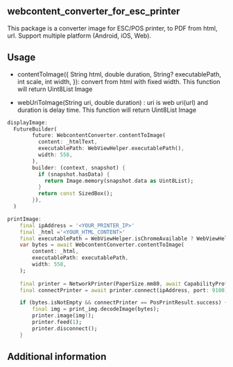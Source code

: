

## webcontent_converter_for_esc_printer

This package is a converter image for ESC/POS printer, to PDF from html, url.
Support multiple platform (Android, iOS, Web).

## Usage


- contentToImage({ String html, double duration, String? executablePath, int scale, int width, }): convert from html with fixed width. This function will return Uint8List Image

- webUriToImage(String uri, double duration) : uri is web uri(url) and duration is delay time. This function will return Uint8List Image


```dart
displayImage:  
  FutureBuilder(
        future: WebcontentConverter.contentToImage(
          content: _htmlText,
          executablePath: WebViewHelper.executablePath(),
          width: 558,
        ),
        builder: (context, snapshot) {
          if (snapshot.hasData) {
            return Image.memory(snapshot.data as Uint8List);
          }
          return const SizedBox();
        }),
  )

printImage:
    final ipAddress = '<YOUR_PRINTER_IP>'
    final _html ='<YOUR_HTML_CONTENT>'
    final executablePath = WebViewHelper.isChromeAvailable ? WebViewHelper.executablePath() : null;
    var bytes = await WebcontentConverter.contentToImage(
        content: _html,
        executablePath: executablePath,
        width: 558,
    );
    
    final printer = NetworkPrinter(PaperSize.mm80, await CapabilityProfile.load());
    final connectPrinter = await printer.connect(ipAddress, port: 9100);

    if (bytes.isNotEmpty && connectPrinter == PosPrintResult.success) {
        final img = print_img.decodeImage(bytes);
        printer.image(img!);
        printer.feed(1);
        printer.disconnect();
    }
```

## Additional information

